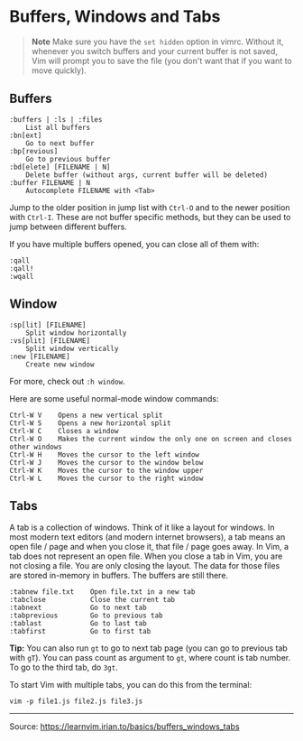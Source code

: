# Buffers, Windows and Tabs

> **Note**
> Make sure you have the `set hidden` option in vimrc. Without it, whenever you switch buffers and your current buffer is not saved, Vim will prompt you to save the file (you don't want that if you want to move quickly).

## Buffers

```
:buffers | :ls | :files
    List all buffers
:bn[ext]
    Go to next buffer
:bp[revious]
    Go to previous buffer
:bd[elete] [FILENAME | N]
    Delete buffer (without args, current buffer will be deleted)
:buffer FILENAME | N
    Autocomplete FILENAME with <Tab>
```

Jump to the older position in jump list with `Ctrl-O` and to the newer position with `Ctrl-I`. These are not buffer specific methods, but they can be used to jump between different buffers.

If you have multiple buffers opened, you can close all of them with:

```
:qall
:qall!
:wqall
```

## Window

```
:sp[lit] [FILENAME]
    Split window horizontally
:vs[plit] [FILENAME]
    Split window vertically
:new [FILENAME]
    Create new window
```

For more, check out `:h window`.

Here are some useful normal-mode window commands:

```
Ctrl-W V    Opens a new vertical split
Ctrl-W S    Opens a new horizontal split
Ctrl-W C    Closes a window
Ctrl-W O    Makes the current window the only one on screen and closes other windows
Ctrl-W H    Moves the cursor to the left window
Ctrl-W J    Moves the cursor to the window below
Ctrl-W K    Moves the cursor to the window upper
Ctrl-W L    Moves the cursor to the right window
```

## Tabs

A tab is a collection of windows. Think of it like a layout for windows. In most modern text editors (and modern internet browsers), a tab means an open file / page and when you close it, that file / page goes away. In Vim, a tab does not represent an open file. When you close a tab in Vim, you are not closing a file. You are only closing the layout. The data for those files are stored in-memory in buffers. The buffers are still there.

```
:tabnew file.txt    Open file.txt in a new tab
:tabclose           Close the current tab
:tabnext            Go to next tab
:tabprevious        Go to previous tab
:tablast            Go to last tab
:tabfirst           Go to first tab
```

**Tip:** You can also run `gt` to go to next tab page (you can go to previous tab with `gT`). You can pass count as argument to `gt`, where count is tab number. To go to the third tab, do `3gt`.

To start Vim with multiple tabs, you can do this from the terminal:

```
vim -p file1.js file2.js file3.js
```

---

Source: <https://learnvim.irian.to/basics/buffers_windows_tabs>
